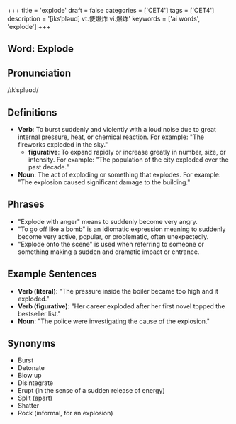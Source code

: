 +++
title = 'explode'
draft = false
categories = ['CET4']
tags = ['CET4']
description = '[iksˈpləud] vt.使爆炸 vi.爆炸'
keywords = ['ai words', 'explode']
+++

## Word: Explode

## Pronunciation
/ɪkˈspləʊd/

## Definitions
- **Verb**: To burst suddenly and violently with a loud noise due to great internal pressure, heat, or chemical reaction. For example: "The fireworks exploded in the sky."
  - **figurative**: To expand rapidly or increase greatly in number, size, or intensity. For example: "The population of the city exploded over the past decade."
- **Noun**: The act of exploding or something that explodes. For example: "The explosion caused significant damage to the building."

## Phrases
- "Explode with anger" means to suddenly become very angry.
- "To go off like a bomb" is an idiomatic expression meaning to suddenly become very active, popular, or problematic, often unexpectedly.
- "Explode onto the scene" is used when referring to someone or something making a sudden and dramatic impact or entrance.

## Example Sentences
- **Verb (literal)**: "The pressure inside the boiler became too high and it exploded."
- **Verb (figurative)**: "Her career exploded after her first novel topped the bestseller list."
- **Noun**: "The police were investigating the cause of the explosion."

## Synonyms
- Burst
- Detonate
- Blow up
- Disintegrate
- Erupt (in the sense of a sudden release of energy)
- Split (apart)
- Shatter
- Rock (informal, for an explosion)
